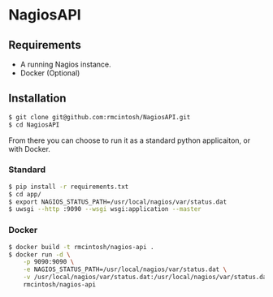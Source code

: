 # NagiosAPI

## Requirements

- A running Nagios instance.
- Docker (Optional)

## Installation

```sh
$ git clone git@github.com:rmcintosh/NagiosAPI.git
$ cd NagiosAPI
```

From there you can choose to run it as a standard python applicaiton, or with Docker.

### Standard

```sh
$ pip install -r requirements.txt
$ cd app/
$ export NAGIOS_STATUS_PATH=/usr/local/nagios/var/status.dat
$ uwsgi --http :9090 --wsgi wsgi:application --master
```

### Docker

```sh
$ docker build -t rmcintosh/nagios-api .
$ docker run -d \
    -p 9090:9090 \
    -e NAGIOS_STATUS_PATH=/usr/local/nagios/var/status.dat \
    -v /usr/local/nagios/var/status.dat:/usr/local/nagios/var/status.dat
    rmcintosh/nagios-api
```
